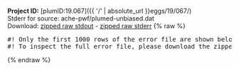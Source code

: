 **Project ID:** [plumID:19.067]({{ '/' | absolute_url }}eggs/19/067/)  
Stderr for source:  ache-pwf/plumed-unbiased.dat   
Download: [zipped raw stdout](plumed-unbiased.dat.plumed_master.stdout.txt.zip) - [zipped raw stderr](plumed-unbiased.dat.plumed_master.stderr.txt.zip) 
{% raw %}
<pre>
#! Only the first 1000 rows of the error file are shown below
#! To inspect the full error file, please download the zipped raw stderr file above
</pre>
{% endraw %}
